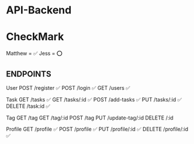 # API-Backend

# CheckMark

Matthew = ✅
Jess = ⭕

## ENDPOINTS

User
POST /register ✅
POST /login ✅
GET /users ✅

Task
GET /tasks ✅
GET /tasks/:id ✅
POST /add-tasks ✅
PUT /tasks/:id ✅
DELETE /task:id ✅

Tag
GET /tag
GET /tag/:id
POST /tag
PUT /update-tag/:id
DELETE /:id

Profile
GET /profile ✅
POST /profile ✅
PUT /profile/:id ✅
DELETE /profile/:id ✅
